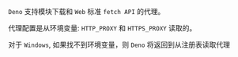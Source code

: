 `Deno` 支持模块下载和 `Web` 标准 `fetch API` 的代理。

代理配置是从环境变量: `HTTP_PROXY` 和 `HTTPS_PROXY` 读取的。

对于 `Windows`, 如果找不到环境变量，则 `Deno` 将返回到从注册表读取代理
